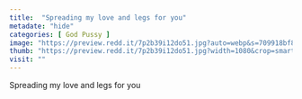 ```yaml
---
title:  "Spreading my love and legs for you"
metadate: "hide"
categories: [ God Pussy ]
image: "https://preview.redd.it/7p2b39i12do51.jpg?auto=webp&s=709918bf88b341886f52d8e8ef669d7c790a6b43"
thumb: "https://preview.redd.it/7p2b39i12do51.jpg?width=1080&crop=smart&auto=webp&s=9acfd92a644987e613e397a4b4c0213e9a1ad1b0"
visit: ""
---
```

Spreading my love and legs for you
